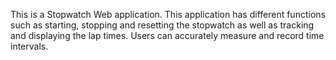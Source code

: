 This is a Stopwatch Web application. This application has different functions such as starting, stopping and resetting the stopwatch as well as tracking and displaying the lap times. Users can accurately measure and record time intervals.
